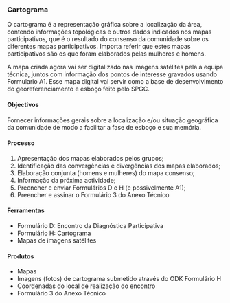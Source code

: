 ### Cartograma

O cartograma é a representação gráfica sobre a localização da área, contendo informações topológicas e outros dados indicados nos mapas participativos, que é o resultado do consenso da comunidade sobre os diferentes mapas participativos. Importa referir que estes mapas participativos são os que foram elaborados pelas mulheres e homens.

A mapa criada agora vai ser digitalizado nas imagens satélites pela a equipa técnica, juntos com informação dos pontos de interesse gravados usando Formulario A1. Esse mapa digital vai servir como a base de desenvolvimento do georeferenciamento e esboço feito pelo SPGC.

#### Objectivos

Fornecer informações gerais sobre a localização e/ou situação geográfica da comunidade de modo a facilitar a fase de esboço e sua memória.

#### Processo

1. Apresentação dos mapas elaborados pelos grupos;
2. Identificação das convergências e divergências dos mapas elaborados;
3. Elaboração conjunta \(homens e mulheres\) do mapa consenso;
4. Informação da próxima actividade;
5. Preencher e enviar Formulários D e H \(e possivelmente A1\);
6. Preencher e assinar o Formulário 3 do Anexo Técnico

#### Ferramentas

* Formulário D: Encontro da Diagnóstica Participativa
* Formulário H: Cartograma
* Mapas de imagens satélites

#### Produtos

* Mapas
* Imagens \(fotos\) de cartograma submetido através do ODK Formulário H
* Coordenadas do local de realização do encontro
* Formulário 3 do Anexo Técnico



